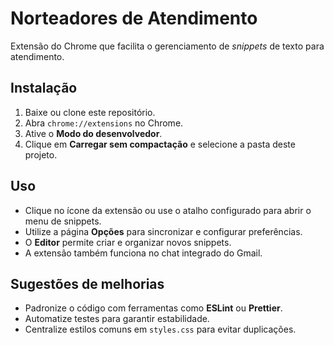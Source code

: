 # Norteadores de Atendimento

Extensão do Chrome que facilita o gerenciamento de *snippets* de texto para atendimento.

## Instalação
1. Baixe ou clone este repositório.
2. Abra `chrome://extensions` no Chrome.
3. Ative o **Modo do desenvolvedor**.
4. Clique em **Carregar sem compactação** e selecione a pasta deste projeto.

## Uso
- Clique no ícone da extensão ou use o atalho configurado para abrir o menu de snippets.
- Utilize a página **Opções** para sincronizar e configurar preferências.
- O **Editor** permite criar e organizar novos snippets.
- A extensão também funciona no chat integrado do Gmail.

## Sugestões de melhorias
- Padronize o código com ferramentas como **ESLint** ou **Prettier**.
- Automatize testes para garantir estabilidade.
- Centralize estilos comuns em `styles.css` para evitar duplicações.
